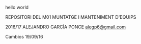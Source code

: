 hello world

REPOSITORI DEL M01
MUNTATGE I MANTENIMENT D'EQUIPS 

2016/17
ALEJANDRO GARCÍA PONCE
alegp6@gmail.com

Cambios 19/09/16

